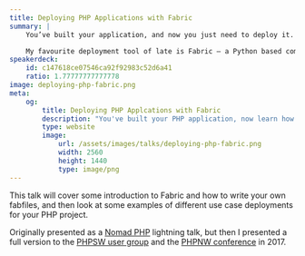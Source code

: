 ```yaml
---
title: Deploying PHP Applications with Fabric
summary: |
    You’ve built your application, and now you just need to deploy it. There are various ways that this could be done – from (S)FTP, to SCP and rsync, to running commands like “git pull” and “composer install” directly on the server (not recommended).

    My favourite deployment tool of late is Fabric – a Python based command line tool for running commands locally as well as on remote servers. It’s language and framework agnostic, and unopinionated so you define the steps and workflow that you need – from a basic few-step deployment to a full Capistrano style zero-downtime deployment.
speakerdeck:
    id: c147618ce07546ca92f92983c52d6a41
    ratio: 1.77777777777778
image: deploying-php-fabric.png
meta:
    og:
        title: Deploying PHP Applcations with Fabric
        description: "You've built your PHP application, now learn how to deploy it with Fabric."
        type: website
        image:
            url: /assets/images/talks/deploying-php-fabric.png
            width: 2560
            height: 1440
            type: image/png
---
```

This talk will cover some introduction to Fabric and how to write your own fabfiles, and then look at some examples of different use case deployments for your PHP project.

Originally presented as a [Nomad PHP](https://nomadphp.com) lightning talk, but then I presented a full version to the [PHPSW user group](https://phpsw.uk) and the [PHPNW conference](https://conference.phpnw.org.uk/phpnw17) in 2017.
